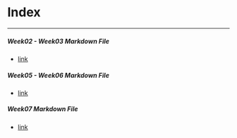 # Index
------
##### Week02 - Week03 Markdown File
  - [link](hw_descriptions/w03/README.md)
##### Week05 - Week06 Markdown File
  - [link](hw_descriptions/w06/README.md)
##### Week07 Markdown File
  - [link](hw_descriptions/w07/README.md)
